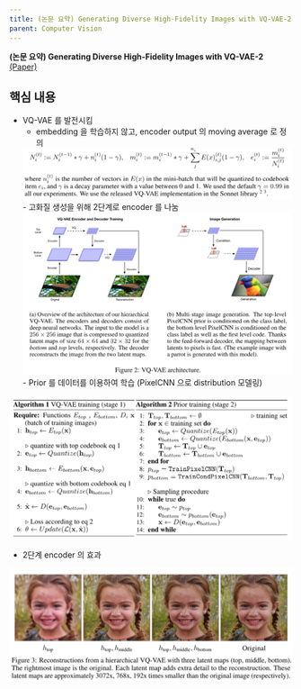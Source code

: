 ```yaml
---
title: (논문 요약) Generating Diverse High-Fidelity Images with VQ-VAE-2
parent: Computer Vision
---
```


**(논문 요약) Generating Diverse High-Fidelity Images with VQ-VAE-2** [(Paper)](https://arxiv.org/pdf/1906.00446)

## 핵심 내용
- VQ-VAE 를 발전시킴
  - embedding 을 학습하지 않고, encoder output 의 moving average 로 정의  
  <img src="/data/papers/vqvae2/ema.png" width="800" />
  - 고화질 생성을 위해 2단계로 encoder 를 나눔  
  <img src="/data/papers/vqvae2/architecture.png" width="800" />
  - Prior 를 데이터를 이용하여 학습 (PixelCNN 으로 distribution 모델링)  
<img src="/data/papers/vqvae2/algorithm.png" width="800" />

- 2단계 encoder 의 효과  
<img src="/data/papers/vqvae2/result.png" width="600" />

